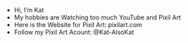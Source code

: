 - Hi, I’m Kat
- My hobbies are Watching too much YouTube and Pixil Art
- Here is the Website for Pixil Art: pixilart.com
- Follow my Pixil Art Acount: @Kat-AlsoKat

<!---
Kat1AlsoKat/Kat1AlsoKat is a ✨ special ✨ repository because its `README.md` (this file) appears on your GitHub profile.
You can click the Preview link to take a look at your changes.
--->
